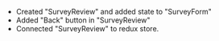 - Created "SurveyReview" and added state to "SurveyForm"
- Added "Back" button in "SurveyReview"
- Connected "SurveyReview" to redux store.

